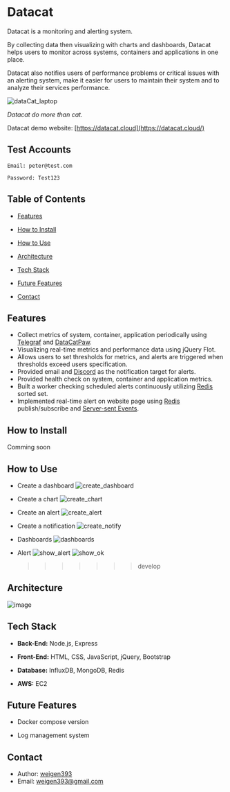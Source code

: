 # Datacat

Datacat is a monitoring and alerting system.

By collecting data then visualizing with charts and dashboards,
Datacat helps users to monitor across systems, containers and applications in one place.

Datacat also notifies users of performance problems or critical issues with an alerting system,
make it easier for users to maintain their system and to analyze their services performance.

![dataCat_laptop](https://user-images.githubusercontent.com/104906155/195975604-b83f1484-8507-4090-9afb-1505762e31ae.png)

_Datacat do more than cat._

Datacat demo website: [https://datacat.cloud](https://datacat.cloud/)

## Test Accounts

```
Email: peter@test.com

Password: Test123
```

## Table of Contents

-   [Features](#Features)

-   [How to Install](#How-to-Install)

-   [How to Use](#How-to-Use)

-   [Architecture](#Architecture)

-   [Tech Stack](#Tech-Stack)

-   [Future Features](#Future-Features)

-   [Contact](#Contact)

## Features

-   Collect metrics of system, container, application periodically using [Telegraf](https://www.influxdata.com/time-series-platform/telegraf/) and [DataCatPaw](https://www.npmjs.com/package/@weigen393/datacatpaw).
-   Visualizing real-time metrics and performance data using jQuery Flot.
-   Allows users to set thresholds for metrics, and alerts are triggered when thresholds exceed users specification.
-   Provided email and [Discord](https://support.discord.com/hc/en-us/articles/228383668-Intro-to-Webhooks) as the notification target for alerts.
-   Provided health check on system, container and application metrics.
-   Built a worker checking scheduled alerts continuously utilizing [Redis](https://redis.io/) sorted set.
-   Implemented real-time alert on website page using [Redis](https://redis.io/) publish/subscribe and [Server-sent Events](https://developer.mozilla.org/en-US/docs/Web/API/Server-sent_events/Using_server-sent_events).

## How to Install

Comming soon

## How to Use

-   Create a dashboard
    ![create_dashboard](https://user-images.githubusercontent.com/104906155/196384670-b6dc2661-55db-4570-87ee-d247ec2803df.gif)

-   Create a chart
    ![create_chart](https://user-images.githubusercontent.com/104906155/196384780-69447bc2-b55a-42ce-9a17-a4b2f6db205c.gif)

-   Create an alert
    ![create_alert](https://user-images.githubusercontent.com/104906155/196384882-4664356c-a822-4c61-a18c-6d91deb45414.gif)

-   Create a notification
    ![create_notify](https://user-images.githubusercontent.com/104906155/196384958-fc640dbd-4b4f-4022-ab34-180783e722b9.gif)

-   Dashboards
    ![dashboards](https://user-images.githubusercontent.com/104906155/196385075-01bce12f-d448-43c0-999c-14ced99414de.gif)

-   Alert
    ![show_alert](https://user-images.githubusercontent.com/104906155/196385355-6917a8dc-f6fb-4a9e-8fb2-73050ae9588b.gif)
    ![show_ok](https://user-images.githubusercontent.com/104906155/196385453-9fbaa8dc-e53b-42d1-a4aa-aac511ce5f70.gif)
    > > > > > > > develop

## Architecture

![image](https://user-images.githubusercontent.com/104906155/195979320-d0313fdd-3721-4940-904c-0b9ea94439e0.png)

## Tech Stack

-   **Back-End:** Node.js, Express

-   **Front-End:** HTML, CSS, JavaScript, jQuery, Bootstrap

-   **Database:** InfluxDB, MongoDB, Redis

-   **AWS:** EC2

## Future Features

-   Docker compose version

-   Log management system

## Contact

-   Author: [weigen393](https://github.com/weigen393)
-   Email: weigen393@gmail.com
